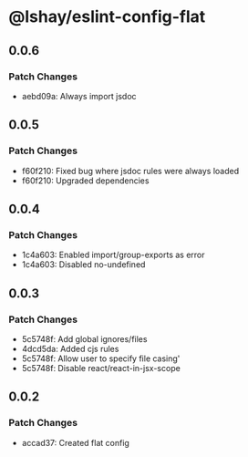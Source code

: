 # @lshay/eslint-config-flat

## 0.0.6

### Patch Changes

- aebd09a: Always import jsdoc

## 0.0.5

### Patch Changes

- f60f210: Fixed bug where jsdoc rules were always loaded
- f60f210: Upgraded dependencies

## 0.0.4

### Patch Changes

- 1c4a603: Enabled import/group-exports as error
- 1c4a603: Disabled no-undefined

## 0.0.3

### Patch Changes

- 5c5748f: Add global ignores/files
- 4dcd5da: Added cjs rules
- 5c5748f: Allow user to specify file casing'
- 5c5748f: Disable react/react-in-jsx-scope

## 0.0.2

### Patch Changes

- accad37: Created flat config
